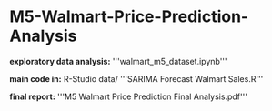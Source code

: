 # M5-Walmart-Price-Prediction-Analysis

**exploratory data analysis:** '''walmart_m5_dataset.ipynb'''

**main code in:** R-Studio data/ '''SARIMA Forecast Walmart Sales.R'''

**final report:** '''M5 Walmart Price Prediction Final Analysis.pdf'''
